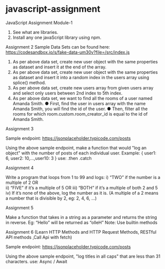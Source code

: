 # javascript-assignment



JavaScript Assignment Module-1

1. See what are libraries.
2. Install any one javaScript library using npm.



Assignment 2
Sample Data Sets can be found here: 
https://codesandbox.io/s/fake-data-um30v?file=/src/index.js 

1. As per above data set, create new user object with the same properties as dataset and insert it at the end of the array. 
2. As per above data set, create new user object with the same properties as dataset and insert it into a random index in the users array using splice() method. 
3. As per above data set, create new users array from given users array and select only users between 2nd index to 5th index. 
4. As per above data set, we want to find all the rooms of a user named Amanda Smith. 
● First, find the user in users array with the name Amanda Smith, you will find the id of the user. 
● Then, filter all the rooms for which room.custom.room_creator_id is equal to the id of Amanda Smith.


Assignment 3

Sample endpoint: https://jsonplaceholder.typicode.com/posts 

Using the above sample endpoint, make a function that would "log an object" with the number of posts of each individual user.
Example: { user1: 6, user2: 10,...,user10: 3 }
use: .then .catch

Assignment 4

Write a program that loops from 1 to 99 and logs: 
i) “TWO” if the number is a multiple of 2 OR  
ii) “FIVE” if it’s a multiple of 5 OR 
iii) “BOTH” if it’s a multiple of both 2 and 5
iv) If it’s none of the above, log the number as it is.
(A multiple of a 2 means a number that is divisible by 2, eg: 2, 4, 6, …)


Assignment 5

Make a function that takes in a string as a parameter and returns the string in reverse.
Eg: “Hello” will be returned as “olleH”
Note: Use builtin methods


Assignment 6 (Learn HTTP Methods and HTTP Request Methods, RESTful API methods ,Call Api with fetch)

Sample endpoint: https://jsonplaceholder.typicode.com/posts 

Using the above sample endpoint, "log titles in all caps" that are less than 31 characters.
use: Async / Await